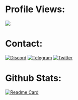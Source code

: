 # Profile Views:
![](https://komarev.com/ghpvc/?username=SincerelyFair&color=blueviolet)

# Contact:
[![Discord](https://img.shields.io/badge/Discord-%235865F2.svg?style=for-the-badge&logo=discord&logoColor=white)](https://discord.com/users/265596002306621440)
[![Telegram](https://img.shields.io/badge/Telegram-2CA5E0?style=for-the-badge&logo=telegram&logoColor=white)](https://t.me/fair_s)
[![Twitter](https://img.shields.io/badge/Twitter-%231DA1F2.svg?style=for-the-badge&logo=Twitter&logoColor=white)](https://twitter.com/SincerelyFair)

# Github Stats:
[![Readme Card](https://github-readme-stats.vercel.app/api/pin/?username=SincerelyFair&repo=github-readme-stats&theme=radical)](#)
